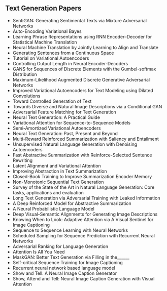 <h2>Text Generation Papers </h2>



<ul>

                             

 <li><a target="_blank" href="https://github.com/manjunath5496/Text-Generation-Papers/blob/master/txt(1).pdf" style="text-decoration:none;">SentiGAN: Generating Sentimental Texts via Mixture Adversarial Networks</a></li>

 <li><a target="_blank" href="https://github.com/manjunath5496/Text-Generation-Papers/blob/master/txt(2).pdf" style="text-decoration:none;">Auto-Encoding Variational Bayes</a></li>

<li><a target="_blank" href="https://github.com/manjunath5496/Text-Generation-Papers/blob/master/txt(3).pdf" style="text-decoration:none;">Learning Phrase Representations using RNN Encoder–Decoder for Statistical Machine Translation</a></li>
 <li><a target="_blank" href="https://github.com/manjunath5496/Text-Generation-Papers/blob/master/txt(4).pdf" style="text-decoration:none;">Neural Machine Translation by Jointly Learning to Align and Translate</a></li>                              
<li><a target="_blank" href="https://github.com/manjunath5496/Text-Generation-Papers/blob/master/txt(5).pdf" style="text-decoration:none;">Generating Sentences from a Continuous Space</a></li>
<li><a target="_blank" href="https://github.com/manjunath5496/Text-Generation-Papers/blob/master/txt(6).pdf" style="text-decoration:none;">Tutorial on Variational Autoencoders</a></li>
 <li><a target="_blank" href="https://github.com/manjunath5496/Text-Generation-Papers/blob/master/txt(7).pdf" style="text-decoration:none;">Controlling Output Length in Neural Encoder-Decoders</a></li>

 <li><a target="_blank" href="https://github.com/manjunath5496/Text-Generation-Papers/blob/master/txt(8).pdf" style="text-decoration:none;"> GANS for Sequences of Discrete Elements with the Gumbel-softmax Distribution </a></li>
   <li><a target="_blank" href="https://github.com/manjunath5496/Text-Generation-Papers/blob/master/txt(9).pdf" style="text-decoration:none;">Maximum-Likelihood Augmented Discrete Generative Adversarial Networks</a></li>
  
   
 <li><a target="_blank" href="https://github.com/manjunath5496/Text-Generation-Papers/blob/master/txt(10).pdf" style="text-decoration:none;">Improved Variational Autoencoders for Text Modeling using Dilated Convolutions</a></li>                              
<li><a target="_blank" href="https://github.com/manjunath5496/Text-Generation-Papers/blob/master/txt(11).pdf" style="text-decoration:none;">Toward Controlled Generation of Text</a></li>
<li><a target="_blank" href="https://github.com/manjunath5496/Text-Generation-Papers/blob/master/txt(12).pdf" style="text-decoration:none;">Towards Diverse and Natural Image Descriptions via a Conditional GAN</a></li>
<li><a target="_blank" href="https://github.com/manjunath5496/Text-Generation-Papers/blob/master/txt(13).pdf" style="text-decoration:none;">Adversarial Feature Matching for Text Generation</a></li>

<li><a target="_blank" href="https://github.com/manjunath5496/Text-Generation-Papers/blob/master/txt(14).pdf" style="text-decoration:none;">Neural Text Generation: A Practical Guide</a></li>
                              
<li><a target="_blank" href="https://github.com/manjunath5496/Text-Generation-Papers/blob/master/txt(15).pdf" style="text-decoration:none;">Variational Attention for Sequence-to-Sequence Models</a></li>

<li><a target="_blank" href="https://github.com/manjunath5496/Text-Generation-Papers/blob/master/txt(16).pdf" style="text-decoration:none;">Semi-Amortized Variational Autoencoders</a></li>

  <li><a target="_blank" href="https://github.com/manjunath5496/Text-Generation-Papers/blob/master/txt(17).pdf" style="text-decoration:none;">Neural Text Generation: Past, Present and Beyond</a></li>   
  
<li><a target="_blank" href="https://github.com/manjunath5496/Text-Generation-Papers/blob/master/txt(18).pdf" style="text-decoration:none;">Multi-Reward Reinforced Summarization with Saliency and Entailment</a></li> 

  
<li><a target="_blank" href="https://github.com/manjunath5496/Text-Generation-Papers/blob/master/txt(19).pdf" style="text-decoration:none;">Unsupervised Natural Language Generation with Denoising Autoencoders</a></li> 

<li><a target="_blank" href="https://github.com/manjunath5496/Text-Generation-Papers/blob/master/txt(20).pdf" style="text-decoration:none;">Fast Abstractive Summarization with
Reinforce-Selected Sentence Rewriting</a></li>

<li><a target="_blank" href="https://github.com/manjunath5496/Text-Generation-Papers/blob/master/txt(21).pdf" style="text-decoration:none;">Latent Alignment and Variational Attention</a></li>
<li><a target="_blank" href="https://github.com/manjunath5496/Text-Generation-Papers/blob/master/txt(22).pdf" style="text-decoration:none;">Improving Abstraction in Text Summarization</a></li> 
 <li><a target="_blank" href="https://github.com/manjunath5496/Text-Generation-Papers/blob/master/txt(23).pdf" style="text-decoration:none;">Closed-Book Training to Improve Summarization Encoder Memory</a></li> 
 

   <li><a target="_blank" href="https://github.com/manjunath5496/Text-Generation-Papers/blob/master/txt(24).pdf" style="text-decoration:none;">Non-Monotonic Sequential Text Generation</a></li>
 
   <li><a target="_blank" href="https://github.com/manjunath5496/Text-Generation-Papers/blob/master/txt(25).pdf" style="text-decoration:none;">Survey of the State of the Art in Natural Language Generation: Core tasks, applications and evaluation</a></li>                              
 <li><a target="_blank" href="https://github.com/manjunath5496/Text-Generation-Papers/blob/master/txt(26).pdf" style="text-decoration:none;">Long Text Generation via Adversarial
Training with Leaked Information</a></li>
 <li><a target="_blank" href="https://github.com/manjunath5496/Text-Generation-Papers/blob/master/txt(27).pdf" style="text-decoration:none;">A Deep Reinforced Model for Abstractive Summarization</a></li>
   
 
   <li><a target="_blank" href="https://github.com/manjunath5496/Text-Generation-Papers/blob/master/txt(28).pdf" style="text-decoration:none;">A Neural Probabilistic Language Model</a></li>
 
   <li><a target="_blank" href="https://github.com/manjunath5496/Text-Generation-Papers/blob/master/txt(29).pdf" style="text-decoration:none;">Deep Visual-Semantic Alignments for Generating Image Descriptions </a></li>                              

  <li><a target="_blank" href="https://github.com/manjunath5496/Text-Generation-Papers/blob/master/txt(30).pdf" style="text-decoration:none;">Knowing When to Look: Adaptive Attention via A Visual Sentinel for Image Captioning</a></li>
 
   <li><a target="_blank" href="https://github.com/manjunath5496/Text-Generation-Papers/blob/master/txt(31).pdf" style="text-decoration:none;">Sequence to Sequence Learning
with Neural Networks</a></li> 
    <li><a target="_blank" href="https://github.com/manjunath5496/Text-Generation-Papers/blob/master/txt(32).pdf" style="text-decoration:none;">Scheduled Sampling for Sequence Prediction with Recurrent Neural Networks</a></li> 

   <li><a target="_blank" href="https://github.com/manjunath5496/Text-Generation-Papers/blob/master/txt(33).pdf" style="text-decoration:none;">Adversarial Ranking for Language Generation</a></li>                              

  <li><a target="_blank" href="https://github.com/manjunath5496/Text-Generation-Papers/blob/master/txt(34).pdf" style="text-decoration:none;">Attention Is All You Need</a></li> 
 
  <li><a target="_blank" href="https://github.com/manjunath5496/Text-Generation-Papers/blob/master/txt(35).pdf" style="text-decoration:none;">MaskGAN: Better Text Generation via Filling in the______</a></li> 

  <li><a target="_blank" href="https://github.com/manjunath5496/Text-Generation-Papers/blob/master/txt(36).pdf" style="text-decoration:none;">Self-critical Sequence Training for Image Captioning</a></li> 
 
<li><a target="_blank" href="https://github.com/manjunath5496/Text-Generation-Papers/blob/master/txt(37).pdf" style="text-decoration:none;">Recurrent neural network based language model</a></li>
 <li><a target="_blank" href="https://github.com/manjunath5496/Text-Generation-Papers/blob/master/txt(38).pdf" style="text-decoration:none;">Show and Tell: A Neural Image Caption Generator</a></li>
<li><a target="_blank" href="https://github.com/manjunath5496/Text-Generation-Papers/blob/master/txt(39).pdf" style="text-decoration:none;">Show, Attend and Tell: Neural Image Caption Generation with Visual Attention</a></li>
 </ul>
